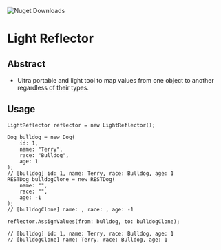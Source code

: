 ![Nuget Downloads](https://img.shields.io/nuget/dt/Light.Reflector.svg?style=flat-square)

# Light Reflector

## Abstract

- Ultra portable and light tool to map values from one object to another regardless of their types.

## Usage

```
LightReflector reflector = new LightReflector();

Dog bulldog = new Dog(
    id: 1, 
    name: "Terry", 
    race: "Bulldog", 
    age: 1
);
// [bulldog] id: 1, name: Terry, race: Bulldog, age: 1
RESTDog bulldogClone = new RESTDog(
    name: "", 
    race: "", 
    age: -1
);
// [bulldogClone] name: , race: , age: -1

reflector.AssignValues(from: bulldog, to: bulldogClone);

// [bulldog] id: 1, name: Terry, race: Bulldog, age: 1
// [bulldogClone] name: Terry, race: Bulldog, age: 1
```
